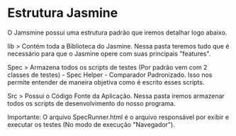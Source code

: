 # Estrutura Jasmine 
O Jamsmine possui uma estrutura padrão que iremos detalhar logo abaixo.

lib  > Contém toda a Biblioteca do Jasmine. Nessa pasta teremos tudo que é necessário para que o Jasmine opere com suas principais "features".

Spec > Armazena todos os scripts de testes (Por padrão vem com 2 classes de testes) - Spec Helper - Comparador Padronizado. Isso nos permite entender de maneira objetiva como é escrito esses scripts. 

Src  > Possui o Código Fonte da Aplicação. Nessa pasta iremos armazenar todos os scripts de desenvolvimento do nosso programa.

Importante: O arquivo SpecRunner.html é o arquivo responsável por exibir e executar os testes (No modo de execução "Navegador"). 
